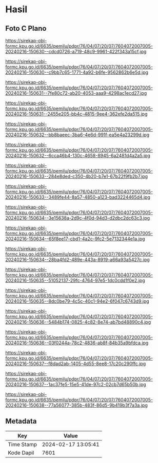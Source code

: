 # Hasil

## Foto C Plano

https://sirekap-obj-formc.kpu.go.id/6635/pemilu/pdpr/76/04/07/20/07/7604072007005-20240216-150630--cdcd0726-a719-48c9-9961-422f343a15cf.jpg

https://sirekap-obj-formc.kpu.go.id/6635/pemilu/pdpr/76/04/07/20/07/7604072007005-20240216-150630--c9bb7c65-1771-4a92-b6fe-9562862b6e5d.jpg

https://sirekap-obj-formc.kpu.go.id/6635/pemilu/pdpr/76/04/07/20/07/7604072007005-20240216-150631--7fe80c72-ab20-4053-aaa9-4298ac1ecd27.jpg

https://sirekap-obj-formc.kpu.go.id/6635/pemilu/pdpr/76/04/07/20/07/7604072007005-20240216-150631--2455e205-bb4c-4815-9ee4-362efe2da515.jpg

https://sirekap-obj-formc.kpu.go.id/6635/pemilu/pdpr/76/04/07/20/07/7604072007005-20240216-150632--bb8baeec-3ba6-4e6d-991f-ea5e4a23299d.jpg

https://sirekap-obj-formc.kpu.go.id/6635/pemilu/pdpr/76/04/07/20/07/7604072007005-20240216-150632--6cca46b4-130c-4658-8945-6a2481d4a2a5.jpg

https://sirekap-obj-formc.kpu.go.id/6635/pemilu/pdpr/76/04/07/20/07/7604072007005-20240216-150633--284e8ded-c350-4b20-b7e1-67b22f9fb2b7.jpg

https://sirekap-obj-formc.kpu.go.id/6635/pemilu/pdpr/76/04/07/20/07/7604072007005-20240216-150633--3489fe44-8a57-4850-a123-bad3224465d4.jpg

https://sirekap-obj-formc.kpu.go.id/6635/pemilu/pdpr/76/04/07/20/07/7604072007005-20240216-150634--3e15638a-2d9c-4f0d-94d3-d2dbc2dc63c3.jpg

https://sirekap-obj-formc.kpu.go.id/6635/pemilu/pdpr/76/04/07/20/07/7604072007005-20240216-150634--65f8ee17-cbd1-4a2c-9fc2-5e7132344e1a.jpg

https://sirekap-obj-formc.kpu.go.id/6635/pemilu/pdpr/76/04/07/20/07/7604072007005-20240216-150634--28ba4fd2-489e-443a-8919-a66a93a5427c.jpg

https://sirekap-obj-formc.kpu.go.id/6635/pemilu/pdpr/76/04/07/20/07/7604072007005-20240216-150635--51052137-29fc-4764-97e5-1dc0cdd1f0e2.jpg

https://sirekap-obj-formc.kpu.go.id/6635/pemilu/pdpr/76/04/07/20/07/7604072007005-20240216-150635--8dc0be79-4c5c-40c1-94e2-6f047c6743d9.jpg

https://sirekap-obj-formc.kpu.go.id/6635/pemilu/pdpr/76/04/07/20/07/7604072007005-20240216-150636--5484b174-0825-4c82-8e74-ab7bd48890c4.jpg

https://sirekap-obj-formc.kpu.go.id/6635/pemilu/pdpr/76/04/07/20/07/7604072007005-20240216-150636--03f0244a-78c2-4836-ab8f-84b35a9bfdca.jpg

https://sirekap-obj-formc.kpu.go.id/6635/pemilu/pdpr/76/04/07/20/07/7604072007005-20240216-150637--f8dad2ab-1405-4d55-8ee8-17c20c290ffc.jpg

https://sirekap-obj-formc.kpu.go.id/6635/pemilu/pdpr/76/04/07/20/07/7604072007005-20240216-150637--1ac37fe5-15e5-41de-97c2-02cb7d65b50b.jpg

https://sirekap-obj-formc.kpu.go.id/6635/pemilu/pdpr/76/04/07/20/07/7604072007005-20240216-150638--77a56077-385b-483f-86d5-9b419b3f7a3a.jpg


## Metadata

| Key        | Value               |
| ---------- | ------------------- |
| Time Stamp | 2024-02-17 13:05:41 |
| Kode Dapil | 7601                |



